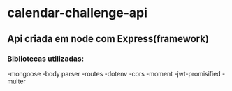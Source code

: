 ﻿# calendar-challenge-api
 ## Api criada em node com Express(framework)
 
### Bibliotecas utilizadas:
-mongoose
-body parser
-routes
-dotenv
-cors
-moment
-jwt-promisified
-multer
